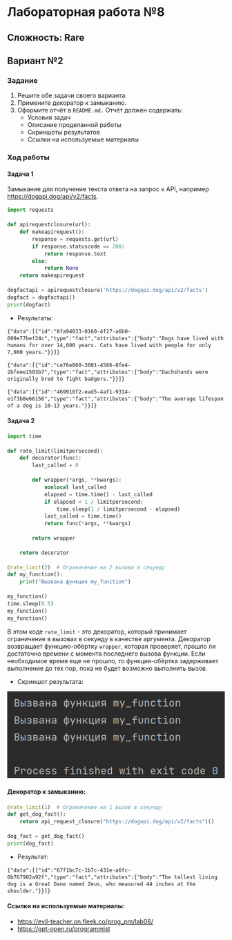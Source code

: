 # Лабораторная работа №8
## Сложность: Rare
## Вариант №2
### Задание
1. Решите обе задачи своего варианта.
2. Примените декоратор к замыканию.
3. Оформите отчёт в `README.md.` Отчёт должен содержать:
    - Условия задач
    - Описание проделанной работы
    - Скриншоты результатов
    - Ссылки на используемые материалы
### Ход работы
#### Задача 1
Замыкание для получение текста ответа на запрос к API, например https://dogapi.dog/api/v2/facts.
```python
import requests

def apirequestclosure(url):
    def makeapirequest():
        response = requests.get(url)
        if response.statuscode == 200:
            return response.text
        else:
            return None
    return makeapirequest

dogfactapi = apirequestclosure('https://dogapi.dog/api/v2/facts')
dogfact = dogfactapi()
print(dogfact)
```
- Результаты:
```
{"data":[{"id":"8fa94033-0160-4f27-a6b0-009e77bef24c","type":"fact","attributes":{"body":"Dogs have lived with humans for over 14,000 years. Cats have lived with people for only 7,000 years."}}]}
```
```
{"data":[{"id":"ce76e860-3601-4586-8fe4-2bfeee1503b7","type":"fact","attributes":{"body":"Dachshunds were originally bred to fight badgers."}}]}
```
```
{"data":[{"id":"469910f2-ead5-4af1-9314-e1f3b8e66156","type":"fact","attributes":{"body":"The average lifespan of a dog is 10-13 years."}}]}
```
#### Задача 2
```python
import time

def rate_limit(limitpersecond):
    def decorator(func):
        last_called = 0

        def wrapper(*args, **kwargs):
            nonlocal last_called
            elapsed = time.time() - last_called
            if elapsed < 1 / limitpersecond:
                time.sleep(1 / limitpersecond - elapsed)
            last_called = time.time()
            return func(*args, **kwargs)

        return wrapper

    return decorator

@rate_limit(2)  # Ограничение на 2 вызова в секунду
def my_function():
    print("Вызвана функция my_function")

my_function()
time.sleep(0.5)
my_function()
my_function()
```
В этом коде `rate_limit` - это декоратор, который принимает ограничение в вызовах в секунду в качестве аргумента. Декоратор возвращает функцию-обёртку `wrapper`, которая проверяет, прошло ли достаточно времени с момента последнего вызова функции. Если необходимое время еще не прошло, то функция-обёртка задерживает выполнение до тех пор, пока не будет возможно выполнить вызов.
- Скриншот результата:

![Alt text](Term_1.png)

#### Декоратор к замыканию:
```python
@rate_limit(1)  # Ограничение на 1 вызов в секунду
def get_dog_fact():
    return api_request_closure("https://dogapi.dog/api/v2/facts")()

dog_fact = get_dog_fact()
print(dog_fact)
```
- Результат:
```
{"data":[{"id":"67f1bc7c-1b7c-431e-a6fc-0b767902a92f","type":"fact","attributes":{"body":"The tallest living dog is a Great Dane named Zeus, who measured 44 inches at the shoulder."}}]}
```
#### Ссылки на используемые материалы:
- https://evil-teacher.on.fleek.co/prog_pm/lab08/
- https://gpt-open.ru/programmist 